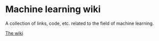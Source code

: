 # Machine learning wiki
A collection of links, code, etc. related to the field of machine learning.

[The wiki](https://github.com/claczny/machine_learning_wiki/wiki)
